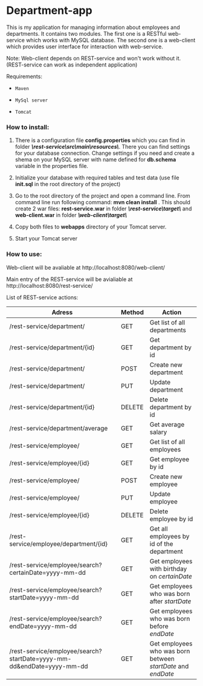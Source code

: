 # Department-app
 This is my application for managing information about employees and departments. It contains two modules. The first one is a RESTful web-service which works with MySQL database. The second one is a web-client which provides user interface for interaction with web-service. 

Note: Web-client depends on REST-service and won't work without it. (REST-service can work as independent application)
 
 Requirements:

* `Maven`

* `MySql server`

* `Tomcat`

### How to install:

1. There is a configuration file **config.properties** which you can find in folder ***\rest-service\src\main\resources\\***. There you can find settings for your database connection. Change settings if you need and create a shema on your MySQL server with name defined for **db.schema** variable in the properties file. 

2. Initialize your database with required tables and test data (use file **init.sql** in the root directory of the project)

3. Go to the root directory of the project and open a command line. From command line run following command: **mvn clean install** . This should create 2 war files: **rest-service.war** in folder ***\rest-service\target\\*** and **web-client.war** in folder ***\web-client\target\\***

4. Copy both files to **webapps** directory of your Tomcat server. 

5. Start your Tomcat server

### How to use:
Web-client will be avaliable at http://localhost:8080/web-client/

Main entry of the REST-service will be avialiable at http://localhost:8080/rest-service/

List of REST-service actions:

Adress | Method | Action
---|---|---
/rest-service/department/ | GET | Get list of all departments
/rest-service/department/{id} | GET | Get department by id
/rest-service/department/ | POST | Create new department
/rest-service/department/ | PUT | Update department
/rest-service/department/{id} | DELETE | Delete department by id
/rest-service/department/average | GET | Get average salary 
/rest-service/employee/ | GET | Get list of all employees
/rest-service/employee/{id} | GET | Get employee by id
/rest-service/employee/ | POST | Create new employee
/rest-service/employee/ | PUT | Update employee
/rest-service/employee/{id} | DELETE | Delete employee by id
/rest-service/employee/department/{id} | GET | Get all employees by id of the department
/rest-service/employee/search?certainDate=yyyy-mm-dd | GET | Get employees with birthday on *certainDate*
/rest-service/employee/search?startDate=yyyy-mm-dd | GET | Get employees who was born after *startDate*
/rest-service/employee/search?endDate=yyyy-mm-dd | GET | Get employees who was born before *endDate*
/rest-service/employee/search?startDate=yyyy-mm-dd&endDate=yyyy-mm-dd | GET | Get employees who was born between *startDate* and *endDate*











 



	

